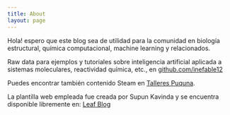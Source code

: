 ```yaml
---
title: About
layout: page
---
```


Hola! espero que este blog sea de utilidad para la comunidad en biología estructural, química computacional, machine learning y relacionados.

Raw data para ejemplos y tutoriales sobre inteligencia artificial aplicada a sistemas moleculares, reactividad química, etc., en <a rel="me" target="_blank" href="https://github.com/inefable12">github.com/inefable12</a>

Puedes encontrar también contenido Steam en <a rel="me" target="_blank" href="https://facebook.com/tallerespuquna">Talleres Puquna</a>.

La plantilla web empleada fue creada por Supun Kavinda y se encuentra disponible libremente en: <a href="https://github.com/SupunKavinda/jekyll-theme-leaf">Leaf Blog</a>
